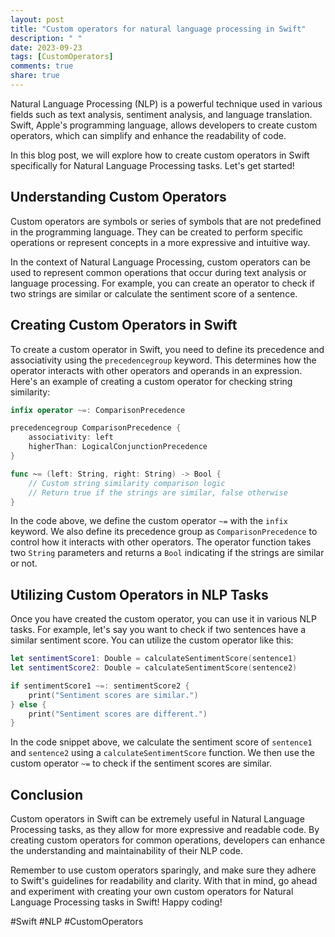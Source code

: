 ```yaml
---
layout: post
title: "Custom operators for natural language processing in Swift"
description: " "
date: 2023-09-23
tags: [CustomOperators]
comments: true
share: true
---
```


Natural Language Processing (NLP) is a powerful technique used in various fields such as text analysis, sentiment analysis, and language translation. Swift, Apple's programming language, allows developers to create custom operators, which can simplify and enhance the readability of code.

In this blog post, we will explore how to create custom operators in Swift specifically for Natural Language Processing tasks. Let's get started!

## Understanding Custom Operators

Custom operators are symbols or series of symbols that are not predefined in the programming language. They can be created to perform specific operations or represent concepts in a more expressive and intuitive way.

In the context of Natural Language Processing, custom operators can be used to represent common operations that occur during text analysis or language processing. For example, you can create an operator to check if two strings are similar or calculate the sentiment score of a sentence.

## Creating Custom Operators in Swift

To create a custom operator in Swift, you need to define its precedence and associativity using the `precedencegroup` keyword. This determines how the operator interacts with other operators and operands in an expression. Here's an example of creating a custom operator for checking string similarity:

```swift
infix operator ~=: ComparisonPrecedence

precedencegroup ComparisonPrecedence {
    associativity: left
    higherThan: LogicalConjunctionPrecedence
}

func ~= (left: String, right: String) -> Bool {
    // Custom string similarity comparison logic
    // Return true if the strings are similar, false otherwise
}
```

In the code above, we define the custom operator `~=` with the `infix` keyword. We also define its precedence group as `ComparisonPrecedence` to control how it interacts with other operators. The operator function takes two `String` parameters and returns a `Bool` indicating if the strings are similar or not.

## Utilizing Custom Operators in NLP Tasks

Once you have created the custom operator, you can use it in various NLP tasks. For example, let's say you want to check if two sentences have a similar sentiment score. You can utilize the custom operator like this:

```swift
let sentimentScore1: Double = calculateSentimentScore(sentence1)
let sentimentScore2: Double = calculateSentimentScore(sentence2)

if sentimentScore1 ~=: sentimentScore2 {
    print("Sentiment scores are similar.")
} else {
    print("Sentiment scores are different.")
}
```

In the code snippet above, we calculate the sentiment score of `sentence1` and `sentence2` using a `calculateSentimentScore` function. We then use the custom operator `~=` to check if the sentiment scores are similar.

## Conclusion

Custom operators in Swift can be extremely useful in Natural Language Processing tasks, as they allow for more expressive and readable code. By creating custom operators for common operations, developers can enhance the understanding and maintainability of their NLP code.

Remember to use custom operators sparingly, and make sure they adhere to Swift's guidelines for readability and clarity. With that in mind, go ahead and experiment with creating your own custom operators for Natural Language Processing tasks in Swift! Happy coding!

#Swift #NLP #CustomOperators